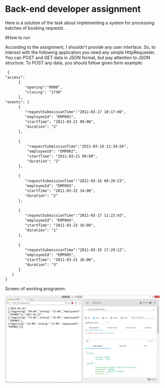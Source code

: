 # Back-end developer assignment

Here is a solution of the task about implementing a 
system for processing batches of booking requests.

#How to run

According to the assignment, I shouldn't provide any
user interface. So, to interact with the following application
you need any simple HttpRequester. You can POST and GET data in
JSON format, but pay attention to JSON structure. To POST any
data, you should follow given form example:

     {
    "access":
	      {
             "opening":"0900",
             "closing": "1730"
          },
    "events": [
          {
             "requestSubmissionTime":"2011-03-17 10:17:06",
             "employeeId": "EMP001",
           	 "startTime": "2011-03-21 09:00",
           	 "duration": "2"
          },
	
          {
              "requestSubmissionTime":"2011-03-16 12:34:56",
              "employeeId": "EMP002",
              "startTime": "2011-03-21 09:00",
              "duration": "2"
          },
  
  	      {
             "requestSubmissionTime":"2011-03-16 09:28:23",
             "employeeId": "EMP003",
           	 "startTime": "2011-03-22 14:00",
           	 "duration": "2"
          },
           
          {
             "requestSubmissionTime":"2011-03-17 11:23:45",
             "employeeId": "EMP004",
           	 "startTime": "2011-03-22 16:00",
           	 "duration": "1"
          },
      
          {
             "requestSubmissionTime":"2011-03-15 17:29:12",
             "employeeId": "EMP005",
           	 "startTime": "2011-03-21 16:00",
           	 "duration": "3"
          }
       ]
    }
    
Screen of working programm:

![promisechains](https://github.com/shyrikol/dev-assignment/blob/master/dev-assignment/src/main/resources/screen1.png?raw=true)

